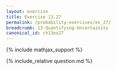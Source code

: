 ```yaml
---
layout: exercise
title: Exercise 13.27
permalink: /probability-exercises/ex_27/
breadcrumb: 13-Quantifying-Uncertainity
canonical_id: ch13ex27
---
```


{% include mathjax_support %}
<div id="hiddden">{% include_relative question.md %}</div>